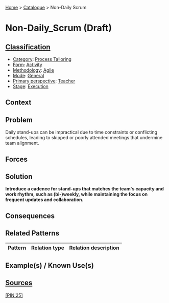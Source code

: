 [Home](../README.md) > [Catalogue](../Patterns_catalogue.md) > Non-Daily Scrum

# Non-Daily_Scrum (Draft)

## [Classification](facets/facets.md)

- [Category](facets/categories/categories.md): [Process Tailoring](facets/categories/Process_Tailoring.md)
- [Form](facets/forms/forms.md): [Activity](facets/categories/Activity.md)
- [Methodology](facets/methodologies/methodologies.md): [Agile](facets/methodologies/Agile.md)
- [Mode](facets/modes/modes.md): [General](facets/modes/General.md)
- [Primary perspective](facets/perspectives/perspectives.md): [Teacher](facets/perspectives/Teacher.md)
- [Stage](facets/stages/modes.md): [Execution](facets/stages/Execution.md)

## Context

## Problem

Daily stand-ups can be impractical due to time constraints or conflicting schedules, leading to skipped or poorly attended meetings that undermine team alignment.

## Forces

## Solution

**Introduce a cadence for stand-ups that matches the team's capacity and work rhythm, such as (bi-)weekly, while maintaining the focus on frequent updates and collaboration.**

## Consequences

## Related Patterns

|Pattern|Relation type|Relation description|
|--|--|--|
 
## Example(s) / Known Use(s) 

## [Sources](../References.md)

[[PIN'25]](publications/pin25/pin25.md)
